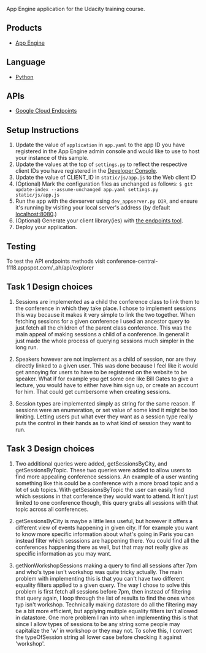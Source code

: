 App Engine application for the Udacity training course.

## Products
- [App Engine][1]

## Language
- [Python][2]

## APIs
- [Google Cloud Endpoints][3]

## Setup Instructions
1. Update the value of `application` in `app.yaml` to the app ID you
   have registered in the App Engine admin console and would like to use to host
   your instance of this sample.
1. Update the values at the top of `settings.py` to
   reflect the respective client IDs you have registered in the
   [Developer Console][4].
1. Update the value of CLIENT_ID in `static/js/app.js` to the Web client ID
1. (Optional) Mark the configuration files as unchanged as follows:
   `$ git update-index --assume-unchanged app.yaml settings.py static/js/app.js`
1. Run the app with the devserver using `dev_appserver.py DIR`, and ensure it's running by visiting your local server's address (by default [localhost:8080][5].)
1. (Optional) Generate your client library(ies) with [the endpoints tool][6].
1. Deploy your application.


[1]: https://developers.google.com/appengine
[2]: http://python.org
[3]: https://developers.google.com/appengine/docs/python/endpoints/
[4]: https://console.developers.google.com/
[5]: https://localhost:8080/
[6]: https://developers.google.com/appengine/docs/python/endpoints/endpoints_tool

## Testing

To test the API endpoints methods visit conference-central-1118.appspot.com/_ah/api/explorer


## Task 1 Design choices

1. Sessions are implemented as a child the conference class to link them to the conference in which they take place.
I chose to implement sessions this way because it makes it very simple to link the two together.
When fetching sessions for a given conference I used an ancestor query to just fetch all the children of the parent class conference.
This was the main appeal of making sessions a child of a conference.
In general it just made the whole process of querying sessions much simpler in the long run.

2. Speakers however are not implement as a child of session, nor are they directly linked to a given user.
This was done because I feel like it would get annoying for users to have to be registered on the website to be speaker.
What if for example you get some one like Bill Gates to give a lecture, you would have to either have him sign up, or create an account for him.
That could get cumbersome when creating sessions. 

3. Session types are implemented simply as string for the same reason.
If sessions were an enumeration, or set value of some kind it might be too limiting.
Letting users put what ever they want as a session type really puts the control in their hands as to what kind of session they want to run.

## Task 3 Design choices

1. Two additional queries were added, getSessionsByCity, and getSessionsByTopic.
These two queries were added to allow users to find more appealing conference sessions.
An example of a user wanting something like this could be a conference with a more broad topic and a lot of sub topics.
With getSessionsByTopic the user can easily find which sessions in that conference they would want to attend.
It isn't just limited to one conference though, this query grabs all sessions with that topic across all conferences.

2. getSessionsByCity is maybe a little less useful, but however it offers a different view of events happening in given city.
If for example you want to know more specific information about what's going in Paris you can instead filter which sesssions are happening there.
You could find all the conferences happening there as well, but that may not really give as specific information as you may want.

3. getNonWorkshopSessions making a query to find all sessions after 7pm and who's type isn't workshop was quite tricky actually.
The main problem with implementing this is that you can't have two different equality filters applied to a given query.
The way I chose to solve this problem is first fetch all sessions before 7pm, then instead of filtering that query again, I loop through the list of results to find the ones whos typ isn't workshop.
Technically making datastore do all the filtering may be a bit more efficient, but applying multiple equality filters isn't allowed in datastore.
One more problem I ran into when implementing this is that since I allow types of sessions to be any string some people may capitalize the 'w' in workshop or they may not.
To solve this, I convert the typeOfSession string all lower case before checking it against 'workshop'. 
